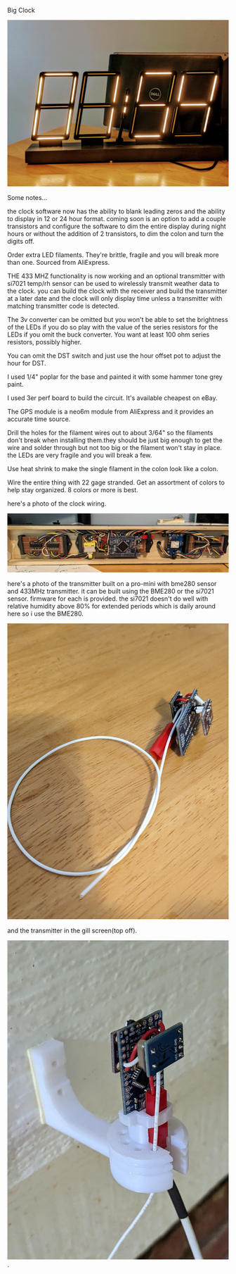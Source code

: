 Big Clock

![](https://raw.githubusercontent.com/raleighcopter/big_led_clock/main/clock.jpg)

Some notes...

the clock software now has the ability to blank leading zeros and the ability to display in 12 or 24 hour format. coming soon is an option to add a couple transistors and configure the software to dim the entire display during night hours or without the addition of 2 transistors, to dim the colon and turn the digits off.

Order extra LED filaments. They're brittle, fragile and you will break more than one. Sourced from AliExpress.

THE 433 MHZ functionality is now working and an optional transmitter with si7021 temp/rh sensor can be used to wirelessly transmit weather data to the clock. you can build the clock with the receiver and build the transmitter at a later date and the clock will only display time unless a transmitter with matching transmitter code is detected.

The 3v converter can be omitted but you won't be able to set the brightness of the LEDs if you do so play with the value of the series resistors for the LEDs if you omit the buck converter. You want at least 100 ohm series resistors, possibly higher.
  
You can omit the DST switch and just use the hour offset pot to adjust the hour for DST.

I used 1/4" poplar for the base and painted it with some hammer tone grey paint.

I used 3er perf board to build the circuit. It's available cheapest on eBay.

The GPS module is a neo6m module from AliExpress and it provides an accurate time source.

Drill the holes for the filament wires out to about 3/64" so the filaments don't break when installing them.they should be just big enough to get the wire and solder through but not too big or the filament won't stay in place. the LEDs are very fragile and you will break a few.

Use heat shrink to make the single filament in the colon look like a colon.

Wire the entire thing with 22 gage stranded. Get an assortment of colors to help stay organized. 8 colors or more is best.

here's a photo of the clock wiring.

![](https://raw.githubusercontent.com/raleighcopter/big_led_clock/main/clock_bottom.jpg)

here's a photo of the transmitter built on a pro-mini with bme280 sensor and 433MHz transmitter. it can be built using the BME280 or the si7021 sensor. firmware for each is provided. the si7021 doesn't do well with relative humidity above 80% for extended periods which is daily around here so i use the BME280. 

![](https://raw.githubusercontent.com/raleighcopter/big_led_clock/main/transmitter.jpg)

and the transmitter in the gill screen(top off).

![](https://raw.githubusercontent.com/raleighcopter/big_led_clock/main/TX_in_the_bracket.jpg).

